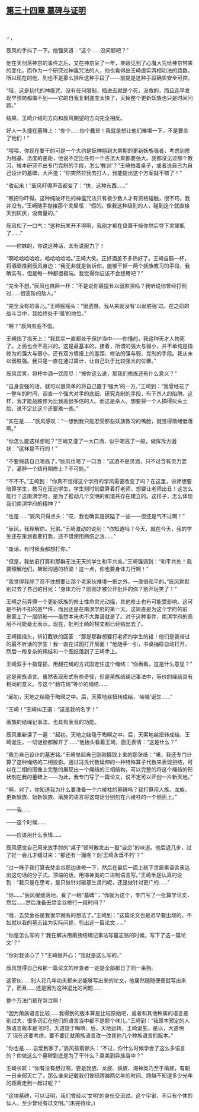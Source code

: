 ## [第三十四章 墓碑与证明](https://www.xxbiquge.com/11_11207/9120923.html)
﻿

  ♂，

  辰风的手抖了一下。他强笑道：“这个……没问题吧？”

  他在天剑落神京的事件之后，又在神京呆了一年，亲眼见到了心魔大咒给神京带来的变化。而作为一个研究过神瘟咒法的人，他也看得出王崎虚实两相功法的路数。所以现在的他，到也不是那么排斥这种手段了——前提是这种手段确实安全可控。

  “哦，这是初代的神瘟咒，没有任何限制，插进去就是个死，没救的，而且连早发现早预防都做不到——它的自我复制速度太快了，灭掉整个更新妖族也只是时间问题。”

  结果，王崎介绍的方向和辰风期望的方向完全相反。

  好人一头撞在墓碑上：“你个……你个蠢货！我就是想让他们难堪一下，不是要杀了他们！”

  “喂喂，你现在要干的可是一个大约是妖神期到大乘期的更新妖族强者，考虑到修为根基、法度的差距，他说不定比任何一个古法大乘都要强大。我都没见过那个教习，根本研究不出专门克制的手段，怎么‘教训’？”王崎拍着桌子，或者说自己为自己设计的墓碑，大声道：“你突然拉我去打人，我能提出这个方案就不错了！”

  “收起来！”辰风吓得声音都变了：“快，这种东西……”

  “瞧把你吓得。这种纯破坏性的神瘟咒法只有极少数人才有资格碰触，很不巧，我并没有。”王崎随手抛接那个灵犀瓶：“假的。像我这种级别的人，碰到这个就直接天剑灰灰，没商量的。”

  辰风松了一口气：“这种玩笑开不得啊，我刚才都在盘算干掉你然后夺下灵犀瓶了……”

  ——你妹的，你说这种话，太有说服力了！

  “啊哈哈哈哈哈，哈哈哈哈哈。”王崎大笑。正好酒差不多热好了。王崎自斟一杯，将酒壶推到辰风身边：“我无非就是告诉你，能够干掉一两个妖族教习的手段，我确实有，但是每一种都很极端。我觉得你应该不会想用吧？”

  “完全不想。”辰风也自斟一杯：“不是说你最擅长以弱胜强吗？我听说你曾经打倒过……很高阶的敌人。”

  “完全没有的事儿。”王崎摇摇头：“很遗憾，我从来就没有‘以弱胜强’过。在之前的战斗当中，我始终处于‘强’的地位。”

  “啊？”辰风有些不信。

  王崎指了指天上：“我其实一直都处于保护当中——你懂的，我这种天才人物死了。上面也会不高兴的。这是最基本的。接着，所谓的强大与弱小，并不单纯是指修为的强大与弱小，还有双方情报上的差距、修法的强与弱、克制的手段。我从未以弱胜强。我只是一直在通过算计，让自己处于比较强大的位置。”

  辰风苦笑，将杯中酒一饮而尽：“按你这么说，那我们修炼还有什么意义？”

  “自身变强的话，就可以很简单的将自己置于‘强大’的一方。”王崎到：“我曾经花了一整年的时间，调查一个强大对手的底细，研究克制的手段，布下杀人的陷阱。这样，我才能战胜修为比我高很多倍的人。而这是杀人。想要将一个人搞得灰头土脸，说不定比这个还要难一些。”

  “实在是……”辰风感叹：“一想到我只能忍受那些妖族教习的嘴脸，就觉得情绪低落啊。”

  “你怎么能这样想呢？”王崎又灌了一大口酒，似乎喝高了一般，做挥斥方遒状：“这样是不行的！”

  “不要假装自己喝高了。”辰风也喝了一口酒：“这酒不是灵酒，只不过含有灵力罢了，灌醉一个结丹期修士？不可能。”

  “不不不。”王崎到：“你真不觉得这个学府的学风需要改变了吗？在这里，讲师想要暗算学生，教习在压迫学生，学生则时刻盘算着打老师，想要让老师出丑！这怎么能行？这南溟学府，是为了推动几个文明的和谐共存在建立的。这样子，怎么体现我们南溟学府的精神？”

  “也是……”辰风只得点头：“哎，我也确实是狭隘了一些——但还是气不过啊！”

  “辰风，我理解你。兄弟。”王崎激动的说到：“你知道吗？今天，就在今天，我的学生还在策划着要打我，还不惜使用两伤之法……”

  “废话，有时候我都想打你。”

  “但是，我依旧打算和那群无法无天的学生和平共处。”王崎强调到：“和平共处！我要理解他们，架起沟通的桥梁！这一点，你也要身体力行啊！”

  “我觉得我除了忍不住想要让那个老家伙难堪一把之外，一直很和平的。”辰风默默别过去了自己的目光：“身体力行？刚刚才被公开批评的你？别开玩笑了！”

  王崎之前弄得一个更新妖族的修士性命灵光动摇，其他修士也有可能受影响。这可是不折不扣的恶**件，而且还是在南溟学府的第一天。这简直是为这个学府的前景蒙上了一层阴影——虽然本来也不大靠谱就是了。对于这种事件，南溟学府的高层不可能毫无表示。现在，批判王崎的榜文都已经贴出去了。

  王崎摇摇头，斩钉截铁的回答：“那是那群想要打老师的学生的错！他们是我带过的最不听话的学生！我一直在试图打开局面！”他随手一引，书桌抽屉自动打开，然后一段复杂的绳结和一个图纸落到了王崎手上。

  王崎双手十指穿插，用翻花绳的方式固定住这个绳结：“你再看，这是什么意思？”

  这是萳族语言。虽然表现形式有些奇怪，但是萳族结绳记事法中，等价的绳结具有相同的意义。与这个“翻花绳”等价的绳结……

  “起初，天地之结隐于晦暝之中。后，天索地丝扭转成结，‘哇嘁’诞生……”

  “王崎！”王崎纠正道：“这是我的名字！”

  萳族的结绳记事法，也具有表音的功能。

  辰风重新读了一遍：“起初，天地之结隐于晦暝之中。后，天索地丝扭转成结，王崎诞生，一切谜锁都解开了……”他抬头看着王崎，面无表情：“这是什么？”

  “我为自己设计的墓志铭。”王崎举起自己刚刚摄取上来的那张纸：“喏，我还专门计算了这种绳结的二相投影。通过冯氏代数延伸的一种特殊算子代数来表现扭结，可以在二相的图像上完整的展现出一个绳结的三相结构，可以完整的将这个绳结的形状刻在我的墓碑上——为此，我专门写了一篇论文，说不定可以开创一片新天地。”

  “啊，对了，你知道我为什么要准备一个六棱柱的墓碑吗？我打算用人族、龙族、更新妖族、始新妖族、萳族的语言将这句话分别刻在六棱柱的一个侧面上。”

  ——我……

  ——这个时候……

  ——应该用什么表情……

  辰风感觉自己用来放手肘的“桌子”顿时散发出一股“自恋”的味道。他后退几步，过了好一会儿才缓过来：“那还有一面呢？刻‘王崎永垂不朽’？”

  “过一阵子我打算去焚金谷那边进修一下，然后在最后一面上刻下灵犀素语言表达出这句话的分子式。顶端的话，用海神类的二进制语言写。”王崎半是认真的说到：“我只是在思考，是只做针对碳基生灵的呢，还是做针对更广的……”

  “你……”辰风缓缓落地，看了一眼“墓碑”：“你就为这个，专门写了一批算学论文，然后……然后准备去焚金谷修行一段时间？”

  “哦，去焚金谷是我很早就有的想法了。”王崎到：“这篇论文也是迟早要出现的，不如就以我的墓志铭为实际问题，引出这一篇论文……”

  “你是怎么写的？‘我在解决用萳族结绳记事法写墓志铭的时候，写下了这一篇论文’？”

  “你对我读心了？”王崎很开心：“我就是这么写的。”

  辰风觉得自己和那一篇论文的审查者一定是全部都日了同一条狗。

  这家伙……别人花几年功夫都未必能够写出来的论文，他居然随随便便就写出来了，而且……还是因为这种逗比的问题……

  整个万法门都在哭泣啊！

  “因为萳族语言比较……我得到的版本算是比较原始吧，或者和其他种属的语言差别过大，很多词汇在他们的语言当中都不是那个味儿。”王崎到：“我原本预定的人族语言版本是‘初时，天道隐于晦暝，后，天地运转，王崎诞生。是以，大道明了’现在还要考虑，要不要迁就萳族语言改一改其他几个种族语言的版本。”

  “你也是……自爱到家了。”辰风按着额头：“不过，你什么时候学会了这么多语言的？你做这么个墓碑到底是为了干什么？臭美到异族当中？”

  王崎长叹：“你有没有想过啊，要是我族、龙族、妖族、海神类乃至于萳族，有朝一日全部灭亡了，那么谁来记载我们曾经跨越两亿年的时间、跨越不知道多少光年的距离走到一起过呢？”

  “这块墓碑，可以证明，我们曾经以‘文明’的身份交流过。这个宇宙，不只有个体的仙人，至少曾经有过文明。”(未完待续。)
